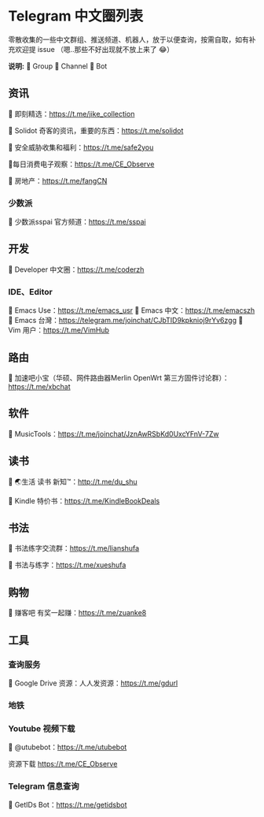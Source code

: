 # Telegram 中文圈列表
零散收集的一些中文群组、推送频道、机器人，放于以便查询，按需自取，如有补充欢迎提 issue
（嗯..那些不好出现就不放上来了 😂）

**说明:** 💬 Group  📣 Channel 🤖 Bot  
## 资讯
📣 即刻精选：https://t.me/jike_collection

📣 Solidot 奇客的资讯，重要的东西：https://t.me/solidot

📣 安全威胁收集和福利：https://t.me/safe2you

📣每日消费电子观察：https://t.me/CE_Observe

📣 房地产：https://t.me/fangCN

### 少数派
📣 少数派sspai 官方频道：https://t.me/sspai

## 开发
💬 Developer 中文圈：https://t.me/coderzh

### IDE、Editor
💬 Emacs Use：https://t.me/emacs_usr
💬 Emacs 中文：https://t.me/emacszh
💬 Emacs 台灣：https://telegram.me/joinchat/CJbTID9kpknioj9rYv6zgg
💬 Vim 用户：https://t.me/VimHub

## 路由
💬 加速吧小宝（华硕、网件路由器Merlin OpenWrt 第三方固件讨论群）：https://t.me/xbchat

## 软件
💬 MusicTools：https://t.me/joinchat/JznAwRSbKd0UxcYFnV-7Zw

## 读书
💬 🌏生活 读书 新知™：http://t.me/du_shu

📣 Kindle 特价书：https://t.me/KindleBookDeals
 
## 书法
💬 书法练字交流群：https://t.me/lianshufa

📣 书法与练字：https://t.me/xueshufa

## 购物
📣 赚客吧 有奖一起赚：https://t.me/zuanke8
## 工具

### 查询服务
📣 Google Drive 资源：人人发资源：https://t.me/gdurl

### 地铁

### Youtube 视频下载
🤖 @utubebot：https://t.me/utubebot

资源下载
https://t.me/CE_Observe

### Telegram 信息查询
🤖 GetIDs Bot：https://t.me/getidsbot
